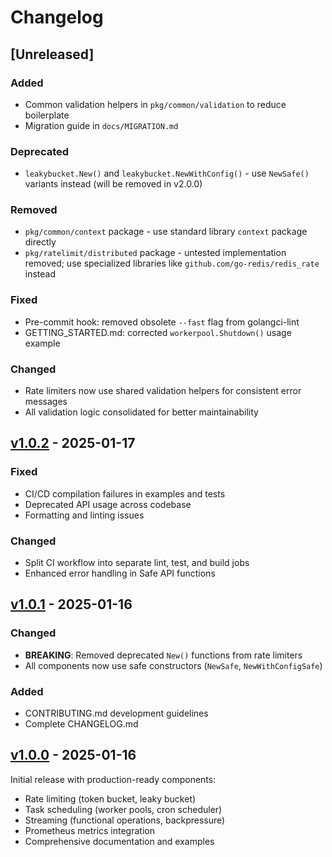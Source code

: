 # Changelog

## [Unreleased]

### Added
- Common validation helpers in `pkg/common/validation` to reduce boilerplate
- Migration guide in `docs/MIGRATION.md`

### Deprecated
- `leakybucket.New()` and `leakybucket.NewWithConfig()` - use `NewSafe()` variants instead (will be removed in v2.0.0)

### Removed
- `pkg/common/context` package - use standard library `context` package directly
- `pkg/ratelimit/distributed` package - untested implementation removed; use specialized libraries like `github.com/go-redis/redis_rate` instead

### Fixed
- Pre-commit hook: removed obsolete `--fast` flag from golangci-lint
- GETTING_STARTED.md: corrected `workerpool.Shutdown()` usage example

### Changed
- Rate limiters now use shared validation helpers for consistent error messages
- All validation logic consolidated for better maintainability

## [v1.0.2] - 2025-01-17

### Fixed
- CI/CD compilation failures in examples and tests
- Deprecated API usage across codebase
- Formatting and linting issues

### Changed
- Split CI workflow into separate lint, test, and build jobs
- Enhanced error handling in Safe API functions

## [v1.0.1] - 2025-01-16

### Changed
- **BREAKING**: Removed deprecated `New()` functions from rate limiters
- All components now use safe constructors (`NewSafe`, `NewWithConfigSafe`)

### Added
- CONTRIBUTING.md development guidelines
- Complete CHANGELOG.md

## [v1.0.0] - 2025-01-16

Initial release with production-ready components:

- Rate limiting (token bucket, leaky bucket)
- Task scheduling (worker pools, cron scheduler)
- Streaming (functional operations, backpressure)
- Prometheus metrics integration
- Comprehensive documentation and examples

[v1.0.2]: https://github.com/vnykmshr/goflow/releases/tag/v1.0.2
[v1.0.1]: https://github.com/vnykmshr/goflow/releases/tag/v1.0.1
[v1.0.0]: https://github.com/vnykmshr/goflow/releases/tag/v1.0.0